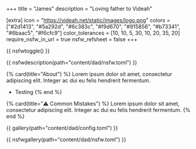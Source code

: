 +++
title = "James"
description = "Loving father to Videah"

[extra]
icon = "https://videah.net/static/images/logo.png"
colors = ["#2d1413", "#5a292d", "#6c383c", "#f9d670", "#915856", "#b73341", "#6baac5", "#f6cfc9"]
color_tolerances = [10, 10, 5, 30, 10, 20, 35, 20]
require_nsfw_in_url = true
nsfw_refsheet = false
+++

{{ nsfwtoggle() }}

{{ nsfwdescription(path="content/dad/nsfw.toml") }}

{% card(title="About") %}
Lorem ipsum dolor sit amet, consectetur adipiscing elit.
Integer ac dui eu felis hendrerit fermentum.

 - Testing
{% end %}

{% card(title="⚠️ Common Mistakes") %}
Lorem ipsum dolor sit amet, consectetur adipiscing elit.
Integer ac dui eu felis hendrerit fermentum.
{% end %}

{{ gallery(path="content/dad/config.toml") }}

{{ nsfwgallery(path="content/dad/nsfw.toml") }}